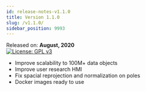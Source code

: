 ```yaml
---
id: release-notes-v1.1.0
title: Version 1.1.0
slug: /v1.1.0/
sidebar_position: 9993
---
```



Released on: **August, 2020**  
[![License: GPL v3](https://img.shields.io/badge/License-GPLv3-blue.svg)](https://www.gnu.org/licenses/gpl-3.0)

* Improve scalability to 100M+ data objects
* Improve user research HMI
* Fix spacial reprojection and normalization on poles
* Docker images ready to use
